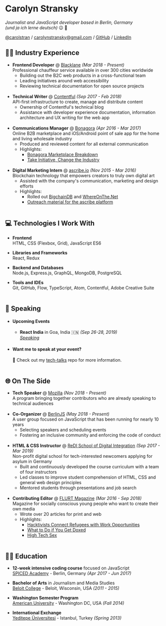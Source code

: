 # Carolyn Stransky

_Journalist and JavaScript developer based in Berlin, Germany_ <br>
_(und ja ich lerne deutsch)_ 😉 🥨

[@carolstran](https://twitter.com/carolstran) / [carolynstransky@gmail.com](mailto:carolynstransky@gmail.com) / [GitHub](https://www.github.com/carolstran/) / [LinkedIn](https://www.linkedin.com/in/carolstran/)

<!-- **You can find a [single-page PDF](https://github.com/carolstran/cv/blob/master/one-pager/StranskyCV.pdf) version of my CV within this repo.** <br> But if you want a more detailed overview, you're in the right place! -->
<!-- <br><br> -->

## 👩‍💻 Industry Experience

- **Frontend Developer** @ [Blacklane](https://www.blacklane.com/en) _(Mar 2018 - Present)_ <br>
  Professional chauffeur service available in over 300 cities worldwide
  - Building out the B2C web products in a cross-functional team
  - Leading initiatives around web accessibility
  - Reviewing technical documentation for open source projects
    <br><br>
- **Technical Writer** @ [Contentful](https://www.contentful.com/) _(Sep 2017 - Feb 2018)_ <br>
  API-first infrastructure to create, manage and distribute content
  - Ownership of Contentful's technical blog
  - Assistance with developer experience documentation, information architecture and UX writing for the web app
    <br><br>
- **Communications Manager** @ [Bonagora](https://medium.com/@bonagora/bonagora-is-closing-d31678e74b4e) _(Apr 2016 - Mar 2017)_ <br>
  Online B2B marketplace and iOS/Android point of sale app for the home and living wholesale industry
  - Produced and reviewed content for all external communication
  - Highlights:
    - [Bonagora Marketplace Breakdown](https://www.linkedin.com/in/carolstran/detail/treasury/position:802015431/)
    - [Take Initiative, Change the Industry](https://medium.com/@bonagora/take-initiative-change-the-industry-abccaf5f9a64)
      <br><br>
- **Digital Marketing Intern** @ [ascribe.io](https://www.ascribe.io/) _(Nov 2015 - Mar 2016)_ <br>
  Blockchain technology that empowers creators to truly own digital art
  - Assisted with the company's communication, marketing and design efforts
  - Highlights:
    - Rolled out [BigchainDB](https://www.bigchaindb.com/) and [WhereOnThe.Net](https://www.whereonthe.net/)
    - [Outreach material for the ascribe platform](https://www.linkedin.com/in/carolstran/detail/treasury/position:763046435/)
      <br><br>

## 💻 Technologies I Work With

- **Frontend**<br>
  HTML, CSS (Flexbox, Grid), JavaScript ES6

- **Libraries and Frameworks**<br>
  React, Redux

- **Backend and Databases**<br>
  Node.js, Express.js, GraphQL, MongoDB, PostgreSQL

- **Tools and IDEs**<br>
  Git, GitHub, Flow, TypeScript, Atom, Contentful, Adobe Creative Suite
  <br><br>

## 🎤 Speaking

- #### Upcoming Events

  - **React India** in Goa, India 🇮🇳 _(Sep 26-28, 2019)_
    <br>[_Speaking_](https://www.reactindia.io/)

- #### Want me to speak at your event?
  💖 Check out my [tech-talks](https://github.com/carolstran/tech-talks) repo for more information.
  <br><br>

## 🌐 On The Side

- **Tech Speaker** @ [Mozilla](https://events.mozilla.org/techspeakers) _(Nov 2018 - Present)_<br>
  A program bringing together contributors who are already speaking to technical audiences
    <br><br>
- **Co-Organizer** @ [BerlinJS](https://berlinjs.org/) _(May 2018 - Present)_<br>
  A user group focused on JavaScript that has been running for nearly 10 years
  - Selecting speakers and scheduling events
  - Fostering an inclusive community and enforcing the code of conduct
    <br><br>
- **HTML & CSS Instructor** @ [ReDI School of Digital Integration](https://www.redi-school.org/) _(Sep 2017 - Mar 2019)_<br>
  Non-profit digital school for tech-interested newcomers applying for asylum in Germany
  - Built and continuously developed the course curriculum with a team of four instructors
  - Led classes to improve student comprehension of HTML, CSS and general web design principles
  - Mentored students through presentations and job search
    <br><br>
- **Contributing Editor** @ [FLURT Magazine](https://flurt-archives.netlify.com/) _(Mar 2016 - Sep 2018)_ <br>
  Magazine for socially conscious young people who want to create their own media
  - Wrote over 20 articles for print and web
  - Highlights:
    - [Hacktivists Connect Refugees with Work Opportunities](https://flurt-archives.netlify.com/posts/hacktivists-connect-refugees-with-work-opportunities/)
    - [What to Do if You Get Doxed](https://flurt-archives.netlify.com/posts/what-to-do-if-you-get-doxed/)
    - [High Tech Sex](https://medium.com/@carolstran/high-tech-sex-46b44c581129?lipi=urn%3Ali%3Apage%3Ad_flagship3_profile_view_base_treasury%3BSSv4DUfPTnSJsQJRoRhdjQ%3D%3D)
      <br><br>

## 👩‍🎓 Education

- **12-week intensive coding course** focused on JavaScript<br>
  [SPICED Academy](https://www.spiced-academy.com/) - Berlin, Germany _(Apr 2017 - Jun 2017)_ <br>

- **Bachelor of Arts** in Journalism and Media Studies<br>
  [Beloit College](https://www.beloit.edu/search/?q=carolyn+stransky&x=0&y=0&as_sitesearch=https%3A%2F%2Fwww.beloit.edu%2F) - Beloit, Wisconsin, USA _(2011 - 2015)_

- **Washington Semester Program**<br>
  [American University](https://www.beloit.edu/campus/news/?story_id=427353) - Washington DC, USA _(Fall 2014)_

- **International Exchange**<br>
  [Yeditepe Üniversitesi](https://www.beloit.edu/campus/news/?story_id=381343) - Istanbul, Turkey _(Spring 2013)_
